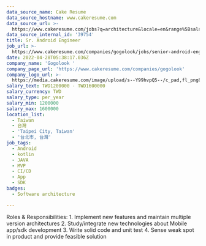 ```yaml
---
data_source_name: Cake Resume
data_source_hostname: www.cakeresume.com
data_source_url: >-
  https://www.cakeresume.com/jobs?q=architecture&locale=en&range%5Bsalary_range%5D%5Bmin%5D=1000000&page=4
data_source_internal_id: '39754'
title: Sr. Android Engineer
job_url: >-
  https://www.cakeresume.com/companies/gogolook/jobs/senior-android-engineer-b2b-tf
date: 2022-04-28T05:38:17.036Z
company_name: 'Gogolook '
company_page_url: 'https://www.cakeresume.com/companies/gogolook'
company_logo_url: >-
  https://media.cakeresume.com/image/upload/s--Y99hvpQ5--/c_pad,fl_png8,h_200,w_200/v1618254473/gi3vnzovbkfiqffe6fu7.png
salary_text: TWD1200000 - TWD1600000
salary_currency: TWD
salary_type: per_year
salary_min: 1200000
salary_max: 1600000
location_list:
  - Taiwan
  - 台灣
  - 'Taipei City, Taiwan'
  - '台北市, 台灣'
job_tags:
  - Android
  - kotlin
  - JAVA
  - MVP
  - CI/CD
  - App
  - SDK
badges:
  - Software architecture

---
```


Roles & Responsibilities: 1. Implement new features and maintain multiple version architectures 2. Study/integrate new technologies about Mobile app/sdk development 3. Write solid code and unit test 4. Sense weak spot in product and provide feasible solution